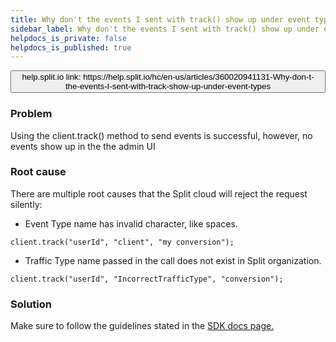 ```yaml
---
title: Why don't the events I sent with track() show up under event types?
sidebar_label: Why don't the events I sent with track() show up under event types?
helpdocs_is_private: false
helpdocs_is_published: true
---
```


<p>
  <button style={{borderRadius:'8px', border:'1px', fontFamily:'Courier New', fontWeight:'800', textAlign:'left'}}> help.split.io link: https://help.split.io/hc/en-us/articles/360020941131-Why-don-t-the-events-I-sent-with-track-show-up-under-event-types </button>
</p>

### Problem

<p>
  Using the client.track() method to send events is successful, however, no events
  show up in the the admin UI
</p>

### Root cause

<p>
  There are multiple root causes that the Split cloud will reject the request silently:
</p>
<ul>
  <li>Event Type name has invalid character, like spaces.</li>
</ul>
<pre class="prettyprint"><code>client.track("userId", "client", "my conversion"); </code></pre>
<ul>
  <li>
    Traffic Type name passed in the call does not exist in Split organization.
  </li>
</ul>
<pre class="prettyprint"><code>client.track("userId", "IncorrectTrafficType", "conversion"); </code></pre>

### Solution

<p>
  Make sure to follow the guidelines stated in the
  <a href="https://help.split.io/hc/en-us/articles/360033557092-SDK-overview" target="_self">SDK docs page.</a>
</p>